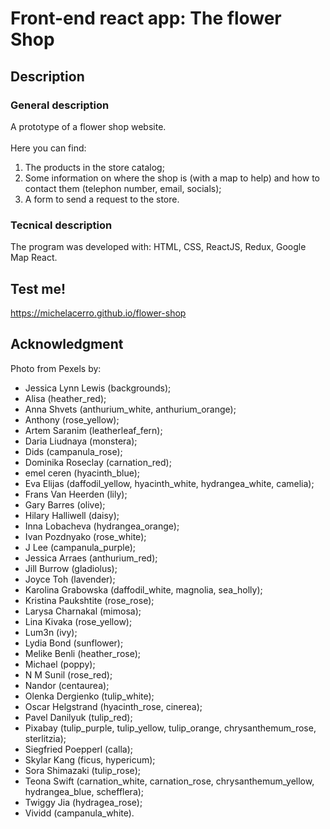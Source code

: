# Front-end react app: The flower Shop

## Description
### General description
A prototype of a flower shop website. <br /> <br />
Here you can find: 
1. The products in the store catalog; 
2. Some information on where the shop is (with a map to help) and how to contact them (telephon number, email, socials);
3. A form to send a request to the store.

### Tecnical description 
The program was developed with: HTML, CSS, ReactJS, Redux, Google Map React.

## Test me!
https://michelacerro.github.io/flower-shop

## Acknowledgment
Photo from Pexels by:
- Jessica Lynn Lewis (backgrounds);
- Alisa (heather_red);
- Anna Shvets (anthurium_white, anthurium_orange);
- Anthony (rose_yellow);
- Artem Saranim (leatherleaf_fern);
- Daria Liudnaya (monstera);
- Dids (campanula_rose);
- Dominika Roseclay (carnation_red);
- emel ceren (hyacinth_blue);
- Eva Elijas (daffodil_yellow, hyacinth_white, hydrangea_white, camelia);
- Frans Van Heerden (lily);
- Gary Barres (olive);
- Hilary Halliwell (daisy);
- Inna Lobacheva (hydrangea_orange);
- Ivan Pozdnyako (rose_white);
- J Lee (campanula_purple);
- Jessica Arraes (anthurium_red);
- Jill Burrow (gladiolus);
- Joyce Toh (lavender);
- Karolina Grabowska (daffodil_white, magnolia, sea_holly);
- Kristina Paukshtite (rose_rose);
- Larysa Charnakal (mimosa);
- Lina Kivaka (rose_yellow);
- Lum3n (ivy);
- Lydia Bond (sunflower);
- Melike Benli (heather_rose);
- Michael (poppy);
- N M Sunil (rose_red);
- Nandor (centaurea);
- Olenka Dergienko (tulip_white);
- Oscar Helgstrand (hyacinth_rose, cinerea);
- Pavel Danilyuk (tulip_red);
- Pixabay (tulip_purple, tulip_yellow, tulip_orange, chrysanthemum_rose, sterlitzia);
- Siegfried Poepperl (calla);
- Skylar Kang (ficus, hypericum);
- Sora Shimazaki (tulip_rose);
- Teona Swift (carnation_white, carnation_rose, chrysanthemum_yellow, hydrangea_blue, schefflera);
- Twiggy Jia (hydragea_rose);
- Vividd (campanula_white).
